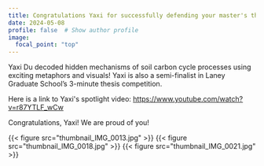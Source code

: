 ```yaml
---
title: Congratulations Yaxi for successfully defending your master's thesis and for your Spotlight Video from Emory LGS!
date: 2024-05-08
profile: false  # Show author profile
image:
  focal_point: "top"
---
```


Yaxi Du decoded hidden mechanisms of soil carbon cycle processes using exciting metaphors and visuals! Yaxi is also a semi-finalist in Laney Graduate School’s 3-minute thesis competition. 

Here is a link to Yaxi's spotlight video: https://www.youtube.com/watch?v=r87YTLF_wCw

Congratulations, Yaxi! We are proud of you!

{{< figure src="thumbnail_IMG_0013.jpg" >}}
{{< figure src="thumbnail_IMG_0018.jpg" >}}
{{< figure src="thumbnail_IMG_0021.jpg" >}}
